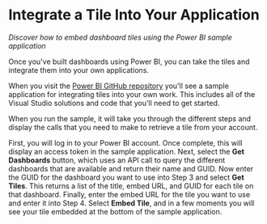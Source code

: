 <properties
   pageTitle="Integrate a Tile Into Your Application"
   description="See how to embed dashboard tiles using the Power BI sample application."
   services="powerbi"
   documentationCenter=""
   authors="davidiseminger"
   manager="mblythe"
   editor=""
   tags=""
   qualityFocus="no"
   qualityDate=""
   featuredVideoId="ttjGtYl4qJU"
   featuredVideoThumb=""
   courseDuration=""/>

<tags
   ms.service="powerbi"
   ms.devlang="NA"
   ms.topic="article"
   ms.tgt_pltfrm="NA"
   ms.workload="powerbi"
   ms.date="03/20/2016"
   ms.author="davidi"/>

# Integrate a Tile Into Your Application

*Discover how to embed dashboard tiles using the Power BI sample application*

Once you've built dashboards using Power BI, you can take the tiles and integrate them into your own applications.

When you visit the [Power BI GitHub repository](https://github.com/Microsoft/PowerBI-CSharp/tree/master/samples/webforms/embed-a-tile-into-an-app "Power BI Tile Integration Sample Application") you'll see a sample application for integrating tiles into your own work. This includes all of the Visual Studio solutions and code that you'll need to get started.

When you run the sample, it will take you through the different steps and display the calls that you need to make to retrieve a tile from your account.

First, you will log in to your Power BI account. Once complete, this will display an access token in the sample application. Next, select the **Get Dashboards** button, which uses an API call to query the different dashboards that are available and return their name and GUID. Now enter the GUID for the dashboard you want to use into Step 3 and select **Get Tiles**. This returns a list of the title, embed URL, and GUID for each tile on that dashboard. Finally, enter the embed URL for the tile you want to use and enter it into Step 4. Select **Embed Tile**, and in a few moments you will see your tile embedded at the bottom of the sample application.
